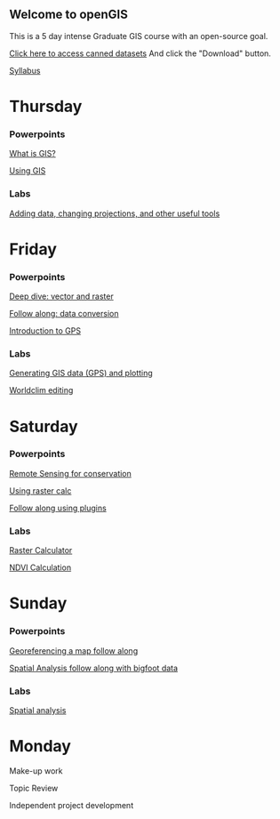 ## Welcome to openGIS
This is a 5 day intense Graduate GIS course with an open-source goal.

[Click here to access canned datasets](https://github.com/Pgalante/openGIS/blob/master/files/data.zip)
And click the "Download" button.

[Syllabus](BISC7529_syllabus.pdf)

# Thursday
### Powerpoints
[What is GIS?](1_What_is_GIS.pdf)

[Using GIS](2_Using_GIS.pdf)

### Labs
[Adding data, changing projections, and other useful tools](addingDataProjectionsGIStools.pdf)

# Friday
### Powerpoints

[Deep dive: vector and raster](Deep_dive_vector_raster.pdf)

[Follow along: data conversion](raster_vector_conversions.pdf)

[Introduction to GPS](3_GPS_RS.pdf)

### Labs
[Generating GIS data (GPS) and plotting](GPS_to_GIS.pdf)

[Worldclim editing](WorldClimCrop.pdf)

# Saturday
### Powerpoints
[Remote Sensing for conservation](RemoteSensing_conservation.pdf)

[Using raster calc](Raster_calculator.pdf)

[Follow along using plugins](Plugin_followAlong.pdf)

### Labs
[Raster Calculator](rasterCalcRS.pdf)

[NDVI Calculation](NDVI.pdf)

# Sunday
### Powerpoints
[Georeferencing a map follow along](GeoreferenceMap.pdf)

[Spatial Analysis follow along with bigfoot data](SpatialAnalysisfollowAlong.pdf)

### Labs
[Spatial analysis](spatialAnalysis.pdf)

# Monday
Make-up work

Topic Review

Independent project development 



<!-- -->